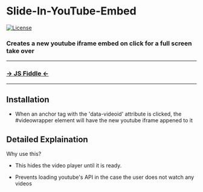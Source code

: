 # Slide-In-YouTube-Embed

[![License](http://img.shields.io/badge/License-MIT-blue.svg)](http://opensource.org/licenses/MIT)

### Creates a new youtube iframe embed on click for a full screen take over

***
### [→ JS Fiddle ←](http://jsfiddle.net/pvm44na9/3/)
***

Installation
------------
* When an anchor tag with the 'data-videoid' attribute is clicked, the #videowrapper element will have the new youtube iframe appened to it


Detailed Explaination
-----------

Why use this? 

* This hides the video player until it is ready.

* Prevents loading youtube's API in the case the user does not watch any videos
